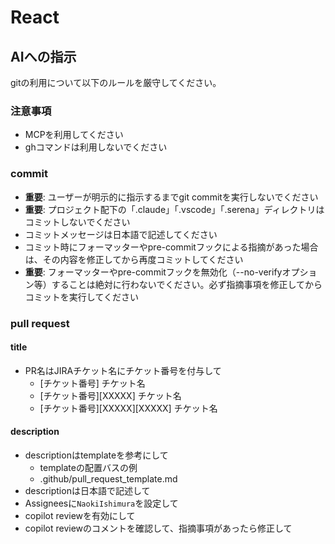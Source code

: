 # React

## AIへの指示
gitの利用について以下のルールを厳守してください。

### 注意事項
- MCPを利用してください
- ghコマンドは利用しないでください

### commit
- **重要**: ユーザーが明示的に指示するまでgit commitを実行しないでください
- **重要**: プロジェクト配下の「.claude」「.vscode」「.serena」ディレクトリはコミットしないでください
- コミットメッセージは日本語で記述してください
- コミット時にフォーマッターやpre-commitフックによる指摘があった場合は、その内容を修正してから再度コミットしてください
- **重要**: フォーマッターやpre-commitフックを無効化（--no-verifyオプション等）することは絶対に行わないでください。必ず指摘事項を修正してからコミットを実行してください

### pull request
#### title
- PR名はJIRAチケット名にチケット番号を付与して
  - [チケット番号] チケット名
  - [チケット番号][XXXXX] チケット名 
  - [チケット番号][XXXXX][XXXXX] チケット名 
#### description
- descriptionはtemplateを参考にして  
  - templateの配置バスの例
   - .github/pull_request_template.md
- descriptionは日本語で記述して
- Assigneesに`NaokiIshimura`を設定して
- copilot reviewを有効にして
- copilot reviewのコメントを確認して、指摘事項があったら修正して
